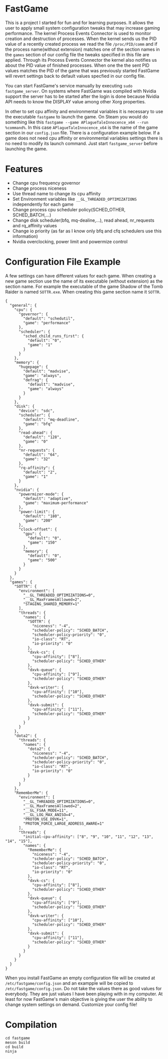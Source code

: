 # FastGame

This is a project I started for fun and for learning purposes. It allows the user to apply small system configuration
tweaks that may increase gaming performance. The kernel Process Events Connector is used to monitor creation and
destruction of processes. When the kernel sends us the PID value of a recently created process we read the file
`/proc/PID/comm` and if the process name(without extension) matches one of the section names in the `games` section
of our config file the tweaks specified in this file are applied. Through its Process Events Connector the kernel also
notifies us about the PID value of finished processes. When one the the sent PID values matches the PID of the game
that was previously started FastGame will revert settings back to default values specfied in our config file.

You can start FastGame's service manually by executing `sudo fastgame_server`. On systems where FastGame was compiled
with Nvidia support the server has to be started after the login is done because Nvidia API needs to know the DISPLAY
value among other Xorg properties.

In other to set cpu affinity and environmental variables it is necessary to use the executable `fastgame` to launch
the game. On Steam you would do something like this `fastgame --game APlagueTaleInnocence_x64 --run %command%`. In this
case `APlagueTaleInnocence_x64` is the name of the game section in our `config.json` file. There is a configuration
example below. If a game does not need cpu affinity or environmental variables settings there is no need to modify its
launch command. Just start `fastgame_server` before launching the game.

# Features

- Change cpu frequency governor
- Change process niceness
- Use thread name to change its cpu affinity
- Set Environment variables like `__GL_THREADED_OPTIMIZATIONS` independently for each game
- Change process cpu scheduler policy(SCHED_OTHER, SCHED_BATCH,...)
- Change disk scheduler(bfq, mq-dealine,...), read ahead, nr_requests and rq_affinity values
- Change io priority (as far as I know only bfq and cfq schedulers use this information)
- Nvidia overclocking, power limit and powermize control

# Configuration File Example

A few settings can have different values for each game. When creating a new game section use the name of its executable
(without extension) as the section name. For example the executable of the game Shadow of the Tomb Raider is named
`SOTTR.exe`. When creating this game section name it `SOTTR`.

```
{
  "general": {
    "cpu": {
      "governor": {
        "default": "schedutil",
        "game": "performance"
      },
      "scheduler": {
        "sched_child_runs_first": {
          "default": "0",
          "game": "1"
        }
      }
    },
    "memory": {
      "hugepage": {
        "default": "madvise",
        "game": "always",
        "defrag": {
          "default": "madvise",
          "game": "always"
        }
      }
    },
    "disk": {
      "device": "sdc",
      "scheduler": {
        "default": "mq-deadline",
        "game": "bfq"
      },
      "read-ahead": {
        "default": "128",
        "game": "0"
      },
      "nr-requests": {
        "default": "64",
        "game": "32"
      },
      "rq-affinity": {
        "default": "2",
        "game": "1"
      }
    },
    "nvidia": {
      "powermizer-mode": {
        "default": "adaptive",
        "game": "maximum-performance"
      },
      "power-limit": {
        "default": "180",
        "game": "200"
      },
      "clock-offset": {
        "gpu": {
          "default": "0",
          "game": "150"
        },
        "memory": {
          "default": "0",
          "game": "500"
        }
      }
    }
  },
  "games": {
    "SOTTR": {
      "environment": [
        "__GL_THREADED_OPTIMIZATIONS=0",
        "__GL_MaxFramesAllowed=2",
        "STAGING_SHARED_MEMORY=1"
      ],
      "threads": {
        "names": {
          "SOTTR": {
            "niceness": "-4",
            "scheduler-policy": "SCHED_BATCH",
            "scheduler-policy-priority": "0",
            "io-class": "RT",
            "io-priority": "0"
          },
          "dxvk-cs": {
            "cpu-affinity": ["8"],
            "scheduler-policy": "SCHED_OTHER"
          },
          "dxvk-queue": {
            "cpu-affinity": ["9"],
            "scheduler-policy": "SCHED_OTHER"
          },
          "dxvk-writer": {
            "cpu-affinity": ["10"],
            "scheduler-policy": "SCHED_OTHER"
          },
          "dxvk-submit": {
            "cpu-affinity": ["11"],
            "scheduler-policy": "SCHED_OTHER"
          }
        }
      }
    },
    "dota2": {
      "threads": {
        "names": {
          "dota2": {
            "niceness": "-4",
            "scheduler-policy": "SCHED_BATCH",
            "scheduler-policy-priority": "0",
            "io-class": "RT",
            "io-priority": "0"
          }
        }
      }
    },
    "RememberMe": {
      "environment": [
        "__GL_THREADED_OPTIMIZATIONS=0",
        "__GL_MaxFramesAllowed=2",
        "__GL_FSAA_MODE=11",
        "__GL_LOG_MAX_ANISO=4",
        "PROTON_USE_D9VK=1",
        "PROTON_FORCE_LARGE_ADDRESS_AWARE=1"
      ],
      "threads": {
        "initial-cpu-affinity": ["8", "9", "10", "11", "12", "13", "14", "15"],
        "names": {
          "RememberMe": {
            "niceness": "-4",
            "scheduler-policy": "SCHED_BATCH",
            "scheduler-policy-priority": "0",
            "io-class": "RT",
            "io-priority": "0"
          },
          "dxvk-cs": {
            "cpu-affinity": ["8"],
            "scheduler-policy": "SCHED_OTHER"
          },
          "dxvk-queue": {
            "cpu-affinity": ["9"],
            "scheduler-policy": "SCHED_OTHER"
          },
          "dxvk-writer": {
            "cpu-affinity": ["10"],
            "scheduler-policy": "SCHED_OTHER"
          },
          "dxvk-submit": {
            "cpu-affinity": ["11"],
            "scheduler-policy": "SCHED_OTHER"
          }
        }
      }
    }
  }
}

```

When you install FastGame an empty configuration file will be created at `/etc/fastgame/config.json` and an exampple
will be copied to `/etc/fastgame/config.json`. Do not take the values there as good values for everybody. They are just
values I have been playing with in my computer. At least for now FastGame's main objective is giving the user the
ability to change system settings on demand. Customize your config file!

# Compilation

```
cd fastgame
meson build
cd build
ninja
```
